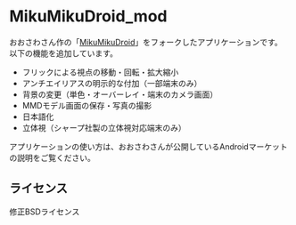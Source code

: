 MikuMikuDroid_mod
=================

おおさわさん作の「[MikuMikuDroid](http://sourceforge.jp/projects/mikumikudroid/)」をフォークしたアプリケーションです。  
以下の機能を追加しています。

 - フリックによる視点の移動・回転・拡大縮小
 - アンチエイリアスの明示的な付加（一部端末のみ）
 - 背景の変更（単色・オーバーレイ・端末のカメラ画面）
 - MMDモデル画面の保存・写真の撮影
 - 日本語化
 - 立体視（シャープ社製の立体視対応端末のみ）

アプリケーションの使い方は、おおさわさんが公開しているAndroidマーケットの説明をご覧ください。


ライセンス
-----------

修正BSDライセンス
